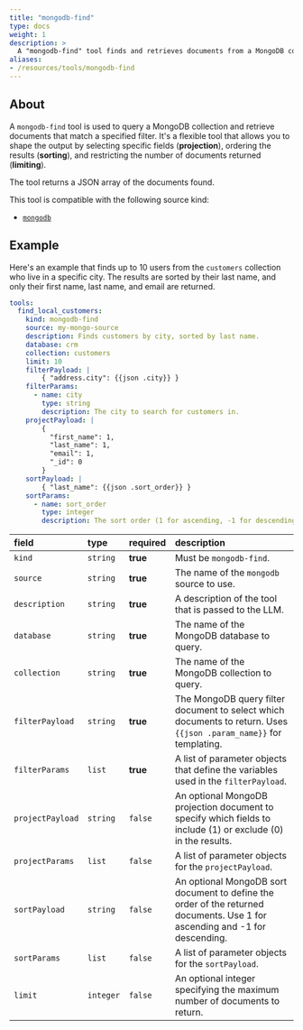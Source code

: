```yaml
---
title: "mongodb-find"
type: docs
weight: 1
description: > 
  A "mongodb-find" tool finds and retrieves documents from a MongoDB collection.
aliases:
- /resources/tools/mongodb-find
---
```


## About

A `mongodb-find` tool is used to query a MongoDB collection and retrieve documents that match a specified filter. It's a flexible tool that allows you to shape the output by selecting specific fields (**projection**), ordering the results (**sorting**), and restricting the number of documents returned (**limiting**).

The tool returns a JSON array of the documents found.

This tool is compatible with the following source kind:

* [`mongodb`](../sources/mongodb.md)

## Example

Here's an example that finds up to 10 users from the `customers` collection who live in a specific city. The results are sorted by their last name, and only their first name, last name, and email are returned.

```yaml
tools:
  find_local_customers:
    kind: mongodb-find
    source: my-mongo-source
    description: Finds customers by city, sorted by last name.
    database: crm
    collection: customers
    limit: 10
    filterPayload: |
        { "address.city": {{json .city}} }
    filterParams:
      - name: city
        type: string
        description: The city to search for customers in.
    projectPayload: |
        { 
          "first_name": 1,
          "last_name": 1,
          "email": 1,
          "_id": 0
        }
    sortPayload: |
        { "last_name": {{json .sort_order}} }
    sortParams:
      - name: sort_order
        type: integer
        description: The sort order (1 for ascending, -1 for descending).
```

| **field**        | **type**  | **required** | **description**                                                                                                             |
|:-----------------|:----------|:-------------|:----------------------------------------------------------------------------------------------------------------------------|
| `kind`           | `string`  | **true**     | Must be `mongodb-find`.                                                                                                     |
| `source`         | `string`  | **true**     | The name of the `mongodb` source to use.                                                                                    |
| `description`    | `string`  | **true**     | A description of the tool that is passed to the LLM.                                                                        |
| `database`       | `string`  | **true**     | The name of the MongoDB database to query.                                                                                  |
| `collection`     | `string`  | **true**     | The name of the MongoDB collection to query.                                                                                |
| `filterPayload`  | `string`  | **true**     | The MongoDB query filter document to select which documents to return. Uses `{{json .param_name}}` for templating.          |
| `filterParams`   | `list`    | **true**     | A list of parameter objects that define the variables used in the `filterPayload`.                                          |
| `projectPayload` | `string`  | `false`      | An optional MongoDB projection document to specify which fields to include (1) or exclude (0) in the results.               |
| `projectParams`  | `list`    | `false`      | A list of parameter objects for the `projectPayload`.                                                                       |
| `sortPayload`    | `string`  | `false`      | An optional MongoDB sort document to define the order of the returned documents. Use 1 for ascending and -1 for descending. |
| `sortParams`     | `list`    | `false`      | A list of parameter objects for the `sortPayload`.                                                                          |
| `limit`          | `integer` | `false`      | An optional integer specifying the maximum number of documents to return.                                                   |
